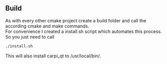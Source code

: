 ## Build
As with every other cmake project create a build folder and call the according cmake and make commands.<br>
For convenience I created a install.sh script which automates this process.<br>
So you just need to call
```bash
./install.sh
```
This will also install carpi_qt to /usr/local/bin/.